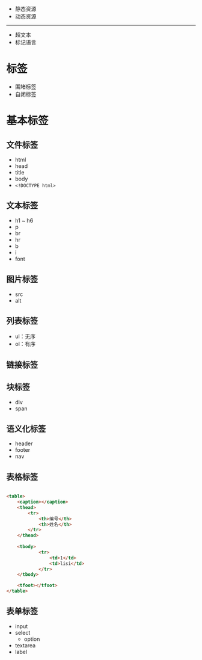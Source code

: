 - 静态资源
- 动态资源

--------------------------------------------------------------------------------

- 超文本
- 标记语言

# 标签

- 围堵标签
- 自闭标签

# 基本标签

## 文件标签

- html
- head
- title
- body
- `<!DOCTYPE html>`

## 文本标签

- h1 ~ h6
- p
- br
- hr
- b
- i
- font

## 图片标签

- src
- alt

## 列表标签

- ul：无序
- ol：有序

## 链接标签

## 块标签

- div
- span

## 语义化标签

- header
- footer
- nav

## 表格标签

```html

<table>
    <caption></caption>
    <thead>
        <tr>
            <th>编号</th>
            <th>姓名</th>
        </tr>
    </thead>
    
    <tbody>
            <tr>
                <td>1</td>
                <td>lisi</td>
            </tr>
    </tbody>

    <tfoot></tfoot>
</table>
```

## 表单标签

- input
- select
  - option
- textarea
- label




